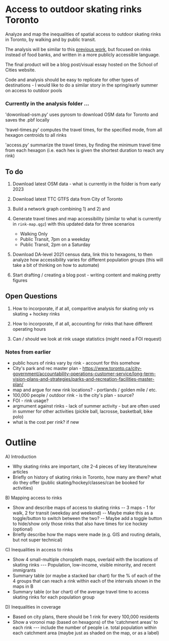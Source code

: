 

# Access to outdoor skating rinks Toronto

Analyze and map the inequalities of spatial access to outdoor skating rinks in Toronto, by walking and by public transit.

The analysis will be similar to this [previous work](https://findingspress.org/article/24072-changes-in-transit-accessibility-to-food-banks-in-toronto-during-covid-19), but focused on rinks instead of food banks, and written in a more publicly accessible language.

The final product will be a blog post/visual essay hosted on the School of Cities website.

Code and analysis should be easy to replicate for other types of destinations - I would like to do a similar story in the spring/early summer on access to outdoor pools




### Currently in the analysis folder ...

'dowonload-osm.py' uses pyrosm to download OSM data for Toronto and saves the .pbf locally

'travel-times.py' computes the travel times, for the specified mode, from all hexagon centroids to all rinks

'access.py' summarize the travel times, by finding the minimum travel time from each hexagon (i.e. each hex is given the shortest duration to reach any rink)



## To do

1) Download latest OSM data - what is currently in the folder is from early 2023

2) Download latest TTC GTFS data from City of Toronto

3) Build a network graph combining 1) and 2) and 

4) Generate travel times and map accessibility (similar to what is currently in `rink-map.qgz`) with this updated data for three scenarios 
    - Walking Only
    - Public Transit, 7pm on a weekday
    - Public Transit, 2pm on a Saturday

5) Download DA-level 2021 census data, link this to hexagons, to then analyze how accessibility varies for different population groups (this will take a bit of thinking on how to automate)

6) Start drafting / creating a blog post - writing content and making pretty figures


## Open Questions

1) How to incorporate, if at all, comparitive analysis for skating only vs skating + hockey rinks

2) How to incorporate, if at all, accounting for rinks that have different operating hours

3) Can / should we look at rink usage statistics (might need a FOI request)



### Notes from earlier
- public hours of rinks vary by rink - account for this somehow
- City's park and rec master plan - https://www.toronto.ca/city-government/accountability-operations-customer-service/long-term-vision-plans-and-strategies/parks-and-recreation-facilities-master-plan/
- map and argue for new rink locations? - portlands / golden mile / etc.
- 100,000 people / outdoor rink - is the city's plan - source?
- FOI - rink usage?
- argmument against rinks - lack of summer activity - but are often used in summer for other activities (pickle ball, lacrosse, basketball, bike polo)
- what is the cost per rink? if new





# Outline

A) Introduction
- Why skating rinks are important, cite 2-4 pieces of key literature/new articles
- Briefly on history of skating rinks in Toronto, how many are there? what do they offer (public skating/hockey/classes/can be booked for activities)

B) Mapping access to rinks
- Show and describe maps of access to skating rinks
-- 3 maps - 1 for walk, 2 for transit (weekday and weekend)
-- Maybe make this as a toggle/button to switch between the two?
-- Maybe add a toggle button to hide/show only those rinks that also have times for ice hockey (optional)
- Briefly describe how the maps were made (e.g. GIS and routing details, but not super technical)

C) Inequalities in access to rinks
- Show 4 small-multiple choropleth maps, overlaid with the locations of skating rinks
--- Population, low-income, visible minority, and recent immigrants
- Summary table (or maybe a stacked bar chart) for the % of each of the 4 groups that can reach a rink within each of the intervals shown in the maps in B
- Summary table (or bar chart) of the average travel time to access skating rinks for each population group 

D) Inequalities in coverage 
- Based on city plans, there should be 1 rink for every 100,000 residents
- Show a voronoi map (based on hexagons) of the 'catchment areas' to each rink
--- include the number of people i.e. total population within each catchment area (maybe just as shaded on the map, or as a label)